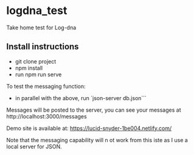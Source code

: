 # logdna_test

Take home test for Log-dna

## Install instructions
- git clone project
- npm install
- run npm run serve

To test the messaging function:
- in parallel with the above, run `json-server db.json```

Messages will be posted to the server, you can see your messages at http://localhost:3000/messages


Demo site is available at:
https://lucid-snyder-1be004.netlify.com/

Note that the messaging capability will n ot work from this iste as I use a local server for JSON. 
